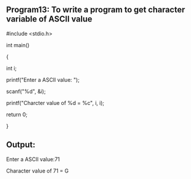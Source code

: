 ## Program13: To write a program to get character variable of ASCII value
#include <stdio.h>

int main() 

{  

int i;

printf("Enter a ASCII value: ");

scanf("%d", &i);  

printf("Charcter value of %d = %c", i, i);

return 0;

}
## Output:

Enter a ASCII value:71

Character value of 71 = G
